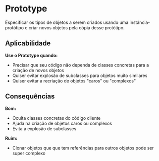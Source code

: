 # Prototype

Especificar os tipos de objetos a serem criados usando uma instância-protótipo e criar novos objetos pela cópia desse protótipo.

## Aplicabilidade

**Use o Prototype quando:**
- Precisar que seu código não dependa de classes concretas para a criação de novos objetos
- Quiser evitar explosão de subclasses para objetos muito similares
- Quiser evitar a recriação de objetos "caros" ou "complexos"

## Consequências

**Bom:**
- Oculta classes concretas do código cliente
- Ajuda na criação de objetos caros ou complexos
- Evita a explosão de subclasses

**Ruim:**
- Clonar objetos que que tem referências para outros objetos pode ser super complexo